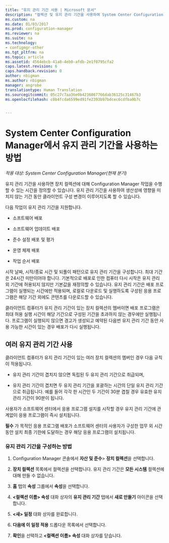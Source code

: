 ```yaml
---
title: "유지 관리 기간 사용 | Microsoft 문서"
description: "컬렉션 및 유지 관리 기간을 사용하여 System Center Configuration Manager에서 클라이언트를 효과적으로 관리할 수 있습니다."
ms.custom: na
ms.date: 01/03/2017
ms.prod: configuration-manager
ms.reviewer: na
ms.suite: na
ms.technology:
- configmgr-other
ms.tgt_pltfrm: na
ms.topic: article
ms.assetid: 4564ebcb-41a8-4eb0-afdb-2e1f0795cfa2
caps.latest.revision: 6
caps.handback.revision: 0
author: nbigman
ms.author: nbigman
manager: angrobe
translationtype: Human Translation
ms.sourcegitcommit: 05c27c7aa36e0b4236867766dab36125c31467b3
ms.openlocfilehash: c0b4fcda6599ed91fe2393b97bdcec6cdfba9b7c


---
```

# <a name="how-to-use-maintenance-windows-in-system-center-configuration-manager"></a>System Center Configuration Manager에서 유지 관리 기간을 사용하는 방법

*적용 대상: System Center Configuration Manager(현재 분기)*

유지 관리 기간을 사용하면 장치 컬렉션에 대해 Configuration Manager 작업을 수행할 수 있는 시간을 정의할 수 있습니다. 유지 관리 기간을 사용하여 생산성에 영향을 미치지 않는 기간 동안 클라이언트 구성 변경이 이루어지도록 할 수 있습니다.  

 다음 작업이 유지 관리 기간을 지원합니다.  

-   소프트웨어 배포  

-   소프트웨어 업데이트 배포  

-   준수 설정 배포 및 평가  

-   운영 체제 배포  

-   작업 순서 배포  

 시작 날짜, 시작/종료 시간 및 되풀이 패턴으로 유지 관리 기간을 구성합니다. 최대 기간은 24시간 미만이어야 합니다. 기본적으로 배포로 인한 컴퓨터 다시 시작은 유지 관리 외 기간에 허용되지 않지만 기본값을 재정의할 수 있습니다. 유지 관리 기간은 배포 프로그램이 실행되는 시간에만 적용되며, 로컬로 다운로드 및 실행하도록 구성된 응용 프로그램은 해당 기간 외에도 콘텐츠를 다운로드할 수 있습니다.  

 클라이언트 컴퓨터가 유지 관리 기간이 있는 장치 컬렉션의 멤버이면 배포 프로그램은 최대 허용 실행 시간이 해당 기간으로 구성된 기간을 초과하지 않는 경우에만 실행됩니다. 프로그램이 실행되지 않으면 경고가 생성되고 예약된 다음번 유지 관리 기간 동안 사용 가능한 시간이 있는 경우 배포가 다시 실행됩니다.  

## <a name="using-multiple-maintenance-windows"></a>여러 유지 관리 기간 사용  
 클라이언트 컴퓨터가 유지 관리 기간이 있는 여러 장치 컬렉션의 멤버인 경우 다음 규칙이 적용됩니다.  

-   유지 관리 기간이 겹치지 않으면 독립된 두 유지 관리 기간으로 취급되며,  

-   유지 관리 기간이 겹치면 두 유지 관리 기간을 포괄하는 시간의 단일 유지 관리 기간으로 취급됩니다. 예를 들어 각각 한 시간인 두 기간이 30분 겹칠 경우 유효한 유지 관리 기간이 90분이 됩니다.  

 사용자가 소프트웨어 센터에서 응용 프로그램 설치를 시작할 경우 유지 관리 기간에 관계없이 응용 프로그램이 즉시 설치됩니다.  

 **필수** 가 목적인 응용 프로그램 배포가 소프트웨어 센터의 사용자가 구성한 업무 외 시간 동안 설치 최종 기한에 도달하는 경우 해당 응용 프로그램이 설치됩니다.  

### <a name="how-to-configure-maintenance-windows"></a>유지 관리 기간을 구성하는 방법  

1.  Configuration Manager 콘솔에서 **자산 및 준수**>  **장치 컬렉션**을 선택합니다.  

3.  **장치 컬렉션** 목록에서 컬렉션을 선택합니다. 유지 관리 기간은 **모든 시스템** 컬렉션에 대해 만들 수 없습니다.  

4.  **홈** 탭의 **속성** 그룹에서 **속성**을 선택합니다.  

5.  **&lt;컬렉션 이름\> 속성** 대화 상자의 **유지 관리 기간** 탭에서 **새로 만들기** 아이콘을 선택합니다.  

6.  **&lt;새\> 일정** 대화 상자를 완료합니다.  

7.  **다음에 이 일정 적용** 드롭다운 목록에서 선택합니다.  

8.  **확인**을 선택하고 **&lt;컬렉션 이름\> 속성** 대화 상자를 닫습니다.  



<!--HONumber=Jan17_HO1-->



